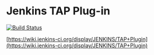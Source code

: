 # Jenkins TAP Plug-in

[![Build Status](https://jenkins.ci.cloudbees.com/buildStatus/icon?job=plugins/tap-plugin)](https://jenkins.ci.cloudbees.com/job/plugins/job/tap-plugin/)

[https://wiki.jenkins-ci.org/display/JENKINS/TAP+Plugin](https://wiki.jenkins-ci.org/display/JENKINS/TAP+Plugin)


